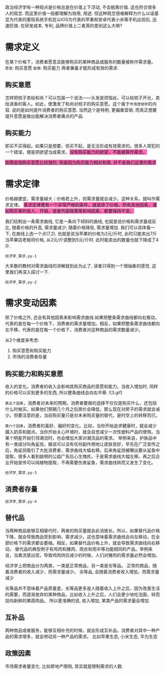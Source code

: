 政治经济学有一种观点是价格总是在价值上下浮动, 不会脱离价值. 这也符合很多人的观念. 而这里价值一般都理解为效用, 用途. 但这种观念很难解释为什么以诺基亚为代表的塞班系统手机在以IOS为代表的苹果和安卓代表小米等手机出现后, 迅速贬值. 在研发成本, 专利, 品牌价值上二者真的差别这么大嘛?

# 需求定义
在某个价格下，消费者愿意且能够购买的某种商品或服务的数量被称作需求量。
`愿意`: 购买意愿
`能够`: 购买能力
两者兼备才能形成有效的需求.

## 购买意愿
怎样把梳子卖给和尚？可以包装一个说法——头发是烦恼丝，可以给梳子开光，卖给进香的客人。如此，便激发了和尚对梳子的购买意愿。这个属于`市场营销学`的内容. 说的是如何提升消费者的购买意愿. 当然这个是特例, 更偏重营销. 而真正想要提升意愿是做出能解决消费者痛点的产品.

## 购买能力
即买不买得起。如果只是想要，但买不起，是无法形成有效需求的。很多人常犯的一个错误，便是把欲望当成需求。<font style="background: hotpink">没有购买能力的欲望，不能被算作需求。</font> 

<font style="background: hotpink">刚需是指购买意愿比较强烈, 但是因为购买能力相对有限, 并不是我们这里的需求</font>

# 需求定律
价格越便宜，需求量越大；价格若上升，则需求量就会减少。这种关系，就叫作需求定律。
<font style="background: hotpink">需求定律里有一个非常严格的条件，就是除了价格，所有其他因素，诸如购买者的收入、开销，或者外部政策等影响因素，都要保持不变。</font>

我们绘制出一条需求曲线, 它是一条向下倾斜的曲线, 也就是说价格和需求量成反比, 随着价格的升高, 需求量减少; 随着价格降低, 需求量增加.
我们可以具体看一下, 在曲线上选一个点(7,2), 也就是说当苹果的价格为2元/斤时, 此时只能卖出7斤 
当苹果店老板将价格, 从2元/斤调整到5元/斤时.
此时能卖出的数量也就下降成了4斤.

`经济学_需求.py-1`




大多数的教材对需求曲线的讲解就到此为止了, 读者只得到一个很抽象的感觉, 这里我们再深入探讨一下.

`经济学_需求.py-2`



# 需求变动因素
除了价格之外, 还会有其他因素来影响需求曲线.如果把整条需求曲线都向右推动，代表的是在每一个价格下，消费者的需求量增加。相反，如果把整条需求曲线都向左平移，代表的是在每一个价格下，消费者对这种商品的需求数量减少。

从2个维度来考虑:
1. 购买意愿和购买能力
2. 市场的消费者存量


## 购买能力和购买意愿
收入的变化。消费者的收入会影响其购买商品的意愿和能力。当收入增加时, 同样的价格可以买到更多的东西, 所以整条曲线会向右平移.
![3.gif]



`第五个因素`，消费者对未来的预期。消费者要做的选择不仅仅是购买什么，还包括什么时候买。如果他们预期几个月之后房价会降低，那么现在对房子的需求就会减少。但要注意的是，当前购买量只是对未来购买量的替代，是时空上的转移而已。

`第六个因素`，消费者的喜好、偏好的变化。比如，当你开始追求健康时，就会减少摄入奶茶和甜点。当你开始关心环境时，就会自觉减少一次性塑料产品的使用。当某个明星开始引领潮流时，也会增加大家对潮流品的需求。
举例来说，护肤品中有一类成分叫角鲨烷，据说可以没有任何副作用地让皮肤变好，早先在广泛宣传之后，角鲨烷吸引了大批消费者，需求曲线大幅右移。后来角鲨烷被曝出要从鲨鱼中提取，很多人看到姚明的公益广告后心生愧疚，于是需求曲线大幅左移。再之后企业开始宣传可以纯植物提取，不再需要伤害鲨鱼，需求曲线转而又发生了变化。

`经济学_需求.py-3`


## 消费者存量
`经济学_需求.py-4`


## 替代品
当两种商品能够互相替代时，两者的购买量就会此消彼长。所以，如果替代品价格下降，就会导致商品受到影响，需求减少。这也意味着需求曲线会向左移动，在全部价格下的需求都会萎缩。相反，如果替代品价格上升，就会导致需求曲线向右移动。
替代品的典型例子有鸡肉和猪肉、雨衣和雨伞等功能相同的产品。举例来说，当禽流感出现，导致鸡肉供应减少的时候，人们对猪肉的需求量必然会增加。

经济学上把商品分为两类，一类是正常商品，另一类是劣等品。
正常的商品，随着消费者的收入减少，而需求量减少。
劣等品, 会随着消费者收入增加，而需求量减少

劣等品并不意味着产品质量差，劣等品更多是人随着收入上升之后，因为改善生活的需要，而逐渐放弃的某种商品。比如收入上升之后，人们会更少地吃泡面，转而投向新鲜的果蔬肉品。
所以更准确的说, 收入增加, 某类产品的需求量会增加

## 互补品
两种商品或者服务，能够互相补充的时候，就会形成互补品。消费者对其中一种产品的需求增多，就会带动另一种产品的需求。
比如苹果生态, 小米生态, 华为生态


## 政策因素
市场需求者量变化. 比如房地产限购, 其实就是限制需求的人数.
